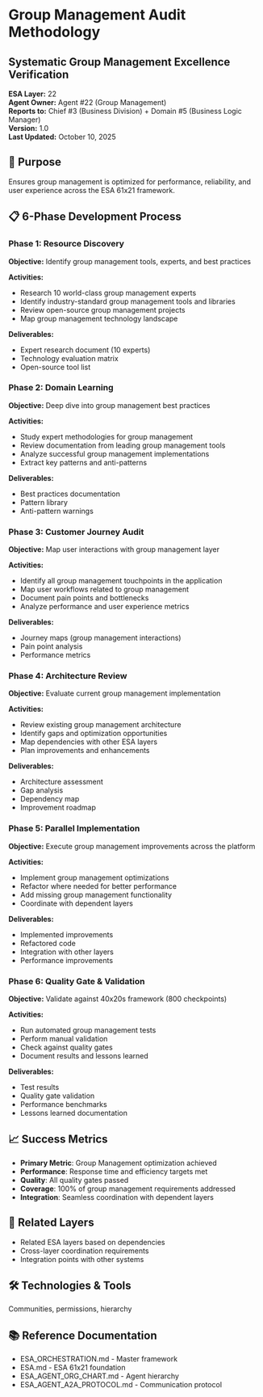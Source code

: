 # Group Management Audit Methodology
## Systematic Group Management Excellence Verification

**ESA Layer:** 22  
**Agent Owner:** Agent #22 (Group Management)  
**Reports to:** Chief #3 (Business Division) + Domain #5 (Business Logic Manager)  
**Version:** 1.0  
**Last Updated:** October 10, 2025

## 🎯 Purpose
Ensures group management is optimized for performance, reliability, and user experience across the ESA 61x21 framework.

## 📋 6-Phase Development Process

### Phase 1: Resource Discovery
**Objective:** Identify group management tools, experts, and best practices

**Activities:**
- Research 10 world-class group management experts
- Identify industry-standard group management tools and libraries
- Review open-source group management projects
- Map group management technology landscape

**Deliverables:**
- Expert research document (10 experts)
- Technology evaluation matrix
- Open-source tool list

### Phase 2: Domain Learning
**Objective:** Deep dive into group management best practices

**Activities:**
- Study expert methodologies for group management
- Review documentation from leading group management tools
- Analyze successful group management implementations
- Extract key patterns and anti-patterns

**Deliverables:**
- Best practices documentation
- Pattern library
- Anti-pattern warnings

### Phase 3: Customer Journey Audit
**Objective:** Map user interactions with group management layer

**Activities:**
- Identify all group management touchpoints in the application
- Map user workflows related to group management
- Document pain points and bottlenecks
- Analyze performance and user experience metrics

**Deliverables:**
- Journey maps (group management interactions)
- Pain point analysis
- Performance metrics

### Phase 4: Architecture Review
**Objective:** Evaluate current group management implementation

**Activities:**
- Review existing group management architecture
- Identify gaps and optimization opportunities
- Map dependencies with other ESA layers
- Plan improvements and enhancements

**Deliverables:**
- Architecture assessment
- Gap analysis
- Dependency map
- Improvement roadmap

### Phase 5: Parallel Implementation
**Objective:** Execute group management improvements across the platform

**Activities:**
- Implement group management optimizations
- Refactor where needed for better performance
- Add missing group management functionality
- Coordinate with dependent layers

**Deliverables:**
- Implemented improvements
- Refactored code
- Integration with other layers
- Performance improvements

### Phase 6: Quality Gate & Validation
**Objective:** Validate against 40x20s framework (800 checkpoints)

**Activities:**
- Run automated group management tests
- Perform manual validation
- Check against quality gates
- Document results and lessons learned

**Deliverables:**
- Test results
- Quality gate validation
- Performance benchmarks
- Lessons learned documentation

## 📈 Success Metrics
- **Primary Metric**: Group Management optimization achieved
- **Performance**: Response time and efficiency targets met
- **Quality**: All quality gates passed
- **Coverage**: 100% of group management requirements addressed
- **Integration**: Seamless coordination with dependent layers

## 🔗 Related Layers
- Related ESA layers based on dependencies
- Cross-layer coordination requirements
- Integration points with other systems

## 🛠️ Technologies & Tools
Communities, permissions, hierarchy

## 📚 Reference Documentation
- ESA_ORCHESTRATION.md - Master framework
- ESA.md - ESA 61x21 foundation
- ESA_AGENT_ORG_CHART.md - Agent hierarchy
- ESA_AGENT_A2A_PROTOCOL.md - Communication protocol
